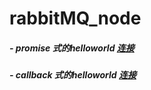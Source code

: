 # rabbitMQ_node

##### - promise 式的helloworld [连接](https://github.com/OctoberCity/rabbitMQ_node/tree/master/helloRabbitMq)
##### - callback 式的helloworld [连接](https://github.com/OctoberCity/rabbitMQ_node/tree/master/RMQVCallback)
